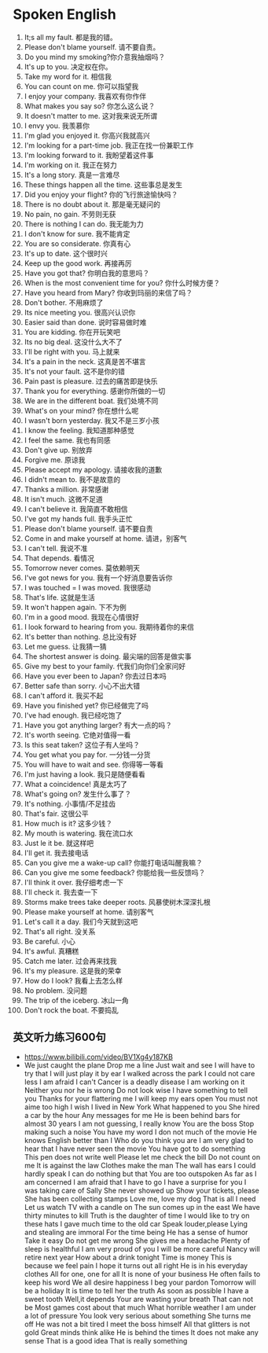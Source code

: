 # Spoken English

1. It;s all my fault. 都是我的错。
2. Please don't blame yourself. 请不要自责。
3. Do you mind my smoking?你介意我抽烟吗？
4. It's up to you. 决定权在你。
5. Take my word for it. 相信我
6. You can count on me. 你可以指望我
7. I enjoy your company. 我喜欢有你作伴
8. What makes you say so? 你怎么这么说？
9. It doesn't matter to me. 这对我来说无所谓
10. I envy you. 我羡慕你
11. I'm glad you enjoyed it. 你高兴我就高兴
12. I'm looking for a part-time job. 我正在找一份兼职工作
13. I'm looking forward to it. 我盼望着这件事
14. I'm working on it. 我正在努力
15. It's a long story. 真是一言难尽
16. These things happen all the time. 这些事总是发生
17. Did you enjoy your flight? 你的飞行旅途愉快吗？
18. There is no doubt about it. 那是毫无疑问的
19. No pain, no gain. 不劳则无获
20. There is nothing I can do. 我无能为力
21. I don't know for sure. 我不能肯定
22. You are so considerate. 你真有心
23. It's up to date. 这个很时兴
24. Keep up the good work. 再接再厉
25. Have you got that? 你明白我的意思吗？
26. When is the most convenient time for you? 你什么时候方便？
27. Have you heard from Mary? 你收到玛丽的来信了吗？
28. Don't bother. 不用麻烦了
29. Its nice meeting you. 很高兴认识你
30. Easier said than done. 说时容易做时难
31. You are kidding. 你在开玩笑吧
32. Its no big deal. 这没什么大不了
33. I'll be right with you. 马上就来
34. It's a pain in the neck. 这真是苦不堪言
35. It's not your fault. 这不是你的错
36. Pain past is pleasure. 过去的痛苦即是快乐
37. Thank you for everything. 感谢你所做的一切
38. We are in the different boat. 我们处境不同
39. What's on your mind? 你在想什么呢
40. I wasn't born yesterday. 我又不是三岁小孩
41. I know the feeling. 我知道那种感觉
42. I feel the same. 我也有同感
43. Don't give up. 别放弃
44. Forgive me. 原谅我
45. Please accept my apology. 请接收我的道歉
46. I didn't mean to. 我不是故意的
47. Thanks a million. 非常感谢
48. It isn't much. 这微不足道
49. I can't believe it. 我简直不敢相信
50. I've got my hands full. 我手头正忙
51. Please don't blame yourself. 请不要自责
52. Come in and make yourself at home. 请进，别客气
53. I can't tell. 我说不准
54. That depends. 看情况
55. Tomorrow never comes. 莫依赖明天
56. I've got news for you. 我有一个好消息要告诉你
57. I was touched = I was moved. 我很感动
58. That's life. 这就是生活
59. It won't happen again. 下不为例
60. I'm in a good mood. 我现在心情很好
61. I look forward to hearing from you. 我期待着你的来信
62. It's better than nothing. 总比没有好
63. Let me guess. 让我猜一猜
64. The shortest answer is doing. 最尖端的回答是做实事
65. Give my best to your family. 代我们向你们全家问好
66. Have you ever been to Japan? 你去过日本吗
67. Better safe than sorry. 小心不出大错
68. I can't afford it. 我买不起
69. Have you finished yet? 你已经做完了吗
70. I've had enough. 我已经吃饱了
71. Have you got anything larger? 有大一点的吗？
72. It's worth seeing. 它绝对值得一看
73. Is this seat taken? 这位子有人坐吗？
74. You get what you pay for. 一分钱一分货
75. You will have to wait and see. 你得等一等看
76. I'm just having a look. 我只是随便看看
77. What a coincidence! 真是太巧了
78. What's going on? 发生什么事了？
79. It's nothing. 小事情/不足挂齿
80. That's fair. 这很公平
81. How much is it? 这多少钱？
82. My mouth is watering. 我在流口水
83. Just le it be. 就这样吧
84. I'll get it. 我去接电话
85. Can you give me a wake-up call? 你能打电话叫醒我嘛？
86. Can you give me some feedback? 你能给我一些反馈吗？
87. I'll think it over. 我仔细考虑一下
88. I'll check it. 我去查一下
89. Storms make trees take deeper roots. 风暴使树木深深扎根
90. Please make yourself at home. 请别客气
91. Let's call it a day. 我们今天就到这吧
92. That's all right. 没关系
93. Be careful. 小心
94. It's awful. 真糟糕
95. Catch me later. 过会再来找我
96. It's my pleasure. 这是我的荣幸
97. How do I look? 我看上去怎么样
98. No problem. 没问题
99. The trip of the iceberg. 冰山一角
100. Don't rock the boat. 不要捣乱

## 英文听力练习600句

- https://www.bilibili.com/video/BV1Xg4y187KB
- We just caught the plane
Drop me a line
Just wait and see
I will have to try that
I will just play it by ear
I walked across the park
I could not care less
I am afraid I can't
Cancer is a deadly disease
I am working on it
Neither you nor he is wrong
Do not look wise
I have something to tell you
Thanks for your flattering me
I will keep my ears open
You must not aime too high
I wish I lived in New York
What happened to you
She hired a car by the hour
Any messages for me
He is been behind bars for almost 30 years
I am not guessing, I really know
You are the boss
Stop making such a noise
You have my word
I don not much of the movie
He knows English better than I
Who do you think you are
I am very glad to hear that
I have never seen the movie
You have got to do something
This pen does not write well
Please let me check the bill
Do not count on me
It is against the law
Clothes make the man
The wall has ears
I could hardly speak
I can do nothing but that
You are too outspoken
As far as I am concerned
I am afraid that I have to go
I have a surprise for you
I was taking care of Sally
She never showed up
Show your tickets, please
She has been collecting stamps
Love me, love my dog
That is all I need
Let us watch TV with a candle on
The sun comes up in the east 
We have thirty minutes to kill
Truth is the daughter of time
I would like to try on these hats
I gave much time to the old car
Speak louder,please
Lying and stealing are immoral
For the time being
He has a sense of humor
Take it easy
Do not get me wrong
She gives me a headache
Plenty of sleep is healthful
I am very proud of you
I will be more careful
Nancy will retire next year
How about a drink tonight
Time is money
This is because we feel pain
I hope it turns out all right
He is in his everyday clothes
All for one, one for all
It is none of your business
He often fails to keep his word
We all desire happiness 
I beg your pardon
Tomorrow will be a holiday
It is time to tell her the truth
As soon as possible
I have a sweet tooth
Well,it depends
Your are wasting your breath
That can not be 
Most games cost about that much
What horrible weather
I am under a lot of pressure
You look very serious about something
She turns me off
He was not a bit tired
I meet the boss himself
All that glitters is not gold
Great minds think alike
He is behind the times
It does not make any sense
That is a good idea
That is really something
